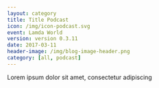 ```yaml
---
layout: category
title: Title Podcast
icon: /img/icon-podcast.svg
event: Lamda World
version: version 0.3.11
date: 2017-03-11
header-image: /img/blog-image-header.png
category: [all, podcast]
---
```


Lorem ipsum dolor sit amet, consectetur adipiscing
